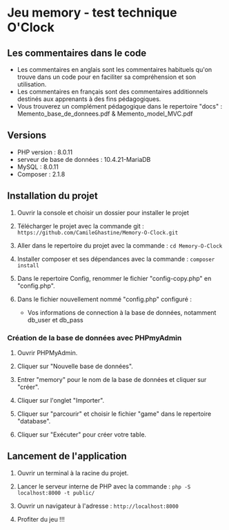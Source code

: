 # Jeu memory - test technique O'Clock

## Les commentaires dans le code
* Les commentaires en anglais sont les commentaires habituels qu'on trouve dans un code pour en faciliter sa compréhension et son utilisation.
* Les commentaires en français sont des commentaires additionnels destinés aux apprenants à des fins pédagogiques.
* Vous trouverez un complément pédagogique dans le repertoire "docs" : Memento_base_de_donnees.pdf & Memento_model_MVC.pdf

## Versions
- PHP version : 8.0.11
- serveur de base de données : 10.4.21-MariaDB
- MySQL : 8.0.11 
- Composer : 2.1.8

## Installation du projet

1) Ouvrir la console et choisir un dossier pour installer le projet

2) Télécharger le projet avec la commande git :
`https://github.com/CamileGhastine/Memory-O-Clock.git`

3) Aller dans le repertoire du projet avec la commande :
`cd Memory-O-Clock`

4) Installer composer et ses dépendances avec la commande :
`composer install`

5) Dans le repertoire Config, renommer le fichier "config-copy.php" en "config.php".

6) Dans le fichier nouvellement nommé "config.php" configuré : 
	- Vos informations de connection à la base de données, notamment db_user et db_pass

### Création de la base de données avec PHPmyAdmin

1) Ouvrir PHPMyAdmin.

2) Cliquer sur "Nouvelle base de données".

3) Entrer "memory" pour le nom de la base de données et cliquer sur "créer".

4) Cliquer sur l'onglet "Importer".

5) Cliquer sur "parcourir" et choisir le fichier "game" dans le repertoire "database".

6) Cliquer sur "Exécuter" pour créer votre table.

## Lancement de l'application

1) Ouvrir un terminal à la racine du projet.

2) Lancer le serveur interne de PHP avec la commande :
`php -S localhost:8000 -t public/`

3) Ouvrir un navigateur à l'adresse :
`http://localhost:8000`

4) Profiter du jeu !!!